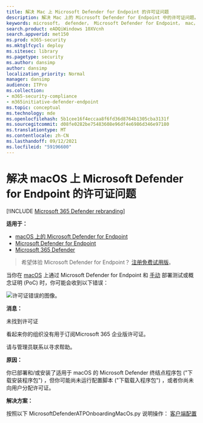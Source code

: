 ```yaml
---
title: 解决 Mac 上 Microsoft Defender for Endpoint 的许可证问题
description: 解决 Mac 上的 Microsoft Defender for Endpoint 中的许可证问题。
keywords: microsoft， defender， Microsoft Defender for Endpoint， mac， 性能
search.product: eADQiWindows 10XVcnh
search.appverid: met150
ms.prod: m365-security
ms.mktglfcycl: deploy
ms.sitesec: library
ms.pagetype: security
ms.author: dansimp
author: dansimp
localization_priority: Normal
manager: dansimp
audience: ITPro
ms.collection:
- m365-security-compliance
- m365initiative-defender-endpoint
ms.topic: conceptual
ms.technology: mde
ms.openlocfilehash: 5b1cee16f4eccaa8f6fd36d8764b1305cba3131f
ms.sourcegitcommit: d08fe0282be75483608e96df4e6986d346e97180
ms.translationtype: MT
ms.contentlocale: zh-CN
ms.lasthandoff: 09/12/2021
ms.locfileid: "59196600"
---
```

# <a name="troubleshoot-license-issues-for-microsoft-defender-for-endpoint-on-macos"></a>解决 macOS 上 Microsoft Defender for Endpoint 的许可证问题

[!INCLUDE [Microsoft 365 Defender rebranding](../../includes/microsoft-defender.md)]


**适用于：**

- [macOS 上的 Microsoft Defender for Endpoint](microsoft-defender-endpoint-mac.md)
- [Microsoft Defender for Endpoint](https://go.microsoft.com/fwlink/p/?linkid=2154037)
- [Microsoft 365 Defender](https://go.microsoft.com/fwlink/?linkid=2118804)

> 希望体验 Microsoft Defender for Endpoint？ [注册免费试用版](https://signup.microsoft.com/create-account/signup?products=7f379fee-c4f9-4278-b0a1-e4c8c2fcdf7e&ru=https://aka.ms/MDEp2OpenTrial?ocid=docs-wdatp-exposedapis-abovefoldlink)。

当你在 [macOS](microsoft-defender-endpoint-mac.md) 上通过 Microsoft Defender for Endpoint 和 [手动](mac-install-manually.md) 部署测试或概念证明 (PoC) 时，你可能会收到以下错误：

![许可证错误的图像。](images/no-license-found.png)

**消息：** 

未找到许可证

看起来你的组织没有用于订阅Microsoft 365 企业版许可证。

请与管理员联系以寻求帮助。

**原因：** 

你已部署和/或安装了适用于 macOS 的 Microsoft Defender 终结点程序包 ("下载安装程序包") ，但你可能尚未运行配置脚本 ("下载载入程序包") ，或者你尚未向用户分配许可证。

**解决方案：**

按照以下 MicrosoftDefenderATPOnboardingMacOs.py 说明操作： [客户端配置](mac-install-manually.md#client-configuration)
